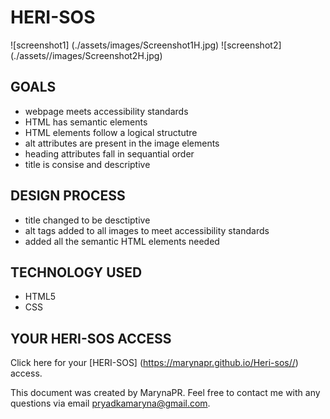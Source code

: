 # HERI-SOS

![screenshot1] (./assets/images/Screenshot1H.jpg)
![screenshot2] (./assets//images/Screenshot2H.jpg)

## GOALS
* webpage meets accessibility standards 
* HTML has semantic elements
* HTML elements follow a logical structutre
* alt attributes are present in the image elements
* heading attributes fall in sequantial order
* title is consise and descriptive

## DESIGN PROCESS
* title changed to be desctiptive
* alt tags added to all images to meet accessibility standards
* added all the semantic HTML elements needed

## TECHNOLOGY USED
* HTML5
* CSS

## YOUR HERI-SOS ACCESS
Click here for your [HERI-SOS] (https://marynapr.github.io/Heri-sos//) access.

This document was created by MarynaPR. 
Feel free to contact me with any questions via email pryadkamaryna@gmail.com.
